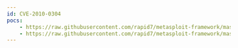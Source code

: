 ```yaml
---
id: CVE-2010-0304
pocs:
    - https://raw.githubusercontent.com/rapid7/metasploit-framework/master/modules/exploits/multi/misc/wireshark_lwres_getaddrbyname.rb
    - https://raw.githubusercontent.com/rapid7/metasploit-framework/master/modules/exploits/multi/misc/wireshark_lwres_getaddrbyname_loop.rb
---
```

